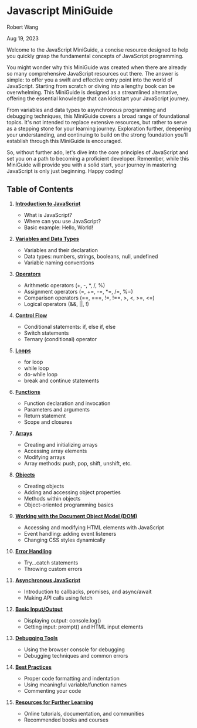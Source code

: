 # Javascript MiniGuide

Robert Wang

Aug 19, 2023

Welcome to the JavaScript MiniGuide, a concise resource designed to help you quickly grasp the fundamental concepts of JavaScript programming. 

You might wonder why this MiniGuide was created when there are already so many comprehensive JavaScript resources out there. The answer is simple: to offer you a swift and effective entry point into the world of JavaScript. Starting from scratch or diving into a lengthy book can be overwhelming. This MiniGuide is designed as a streamlined alternative, offering the essential knowledge that can kickstart your JavaScript journey.

From variables and data types to asynchronous programming and debugging techniques, this MiniGuide covers a broad range of foundational topics. It's not intended to replace extensive resources, but rather to serve as a stepping stone for your learning journey. Exploration further, deepening your understanding, and continuing to build on the strong foundation you'll establish through this MiniGuide is encouraged.

So, without further ado, let's dive into the core principles of JavaScript and set you on a path to becoming a proficient developer. Remember, while this MiniGuide will provide you with a solid start, your journey in mastering JavaScript is only just beginning. Happy coding!

## Table of Contents

1. [**Introduction to JavaScript**](1-intro.md)
   - What is JavaScript?
   - Where can you use JavaScript?
   - Basic example: Hello, World!

2. [**Variables and Data Types**](2-variable-data-type.md)
   - Variables and their declaration
   - Data types: numbers, strings, booleans, null, undefined
   - Variable naming conventions

3. [**Operators**](3-operators.md)
   - Arithmetic operators (+, -, *, /, %)
   - Assignment operators (=, +=, -=, *=, /=, %=)
   - Comparison operators (==, ===, !=, !==, >, <, >=, <=)
   - Logical operators (&&, ||, !)

4. [**Control Flow**](4-control-flow.md)
   - Conditional statements: if, else if, else
   - Switch statements
   - Ternary (conditional) operator

5. [**Loops**](5-loop.md)
   - for loop
   - while loop
   - do-while loop
   - break and continue statements

6. [**Functions**](6-function.md)
   - Function declaration and invocation
   - Parameters and arguments
   - Return statement
   - Scope and closures

7. [**Arrays**](7-array.md)
   - Creating and initializing arrays
   - Accessing array elements
   - Modifying arrays
   - Array methods: push, pop, shift, unshift, etc.

8. [**Objects**](8-object.md)
   - Creating objects
   - Adding and accessing object properties
   - Methods within objects
   - Object-oriented programming basics

9. [**Working with the Document Object Model (DOM)**](9-DOM.md)
   - Accessing and modifying HTML elements with JavaScript
   - Event handling: adding event listeners
   - Changing CSS styles dynamically

10. [**Error Handling**](10-error.md)
    - Try...catch statements
    - Throwing custom errors

11. [**Asynchronous JavaScript**](11-async.md)
    - Introduction to callbacks, promises, and async/await
    - Making API calls using fetch

12. [**Basic Input/Output**](12-basic-io.md)
    - Displaying output: console.log()
    - Getting input: prompt() and HTML input elements

13. [**Debugging Tools**](13-debug.md)
    - Using the browser console for debugging
    - Debugging techniques and common errors

14. [**Best Practices**](14-best-practice.md)
    - Proper code formatting and indentation
    - Using meaningful variable/function names
    - Commenting your code

15. [**Resources for Further Learning**](15-further-learning.md)
    - Online tutorials, documentation, and communities
    - Recommended books and courses


